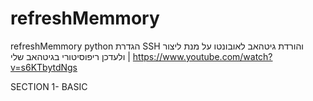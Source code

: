 # refreshMemmory
refreshMemmory python
הגדרת SSH  והורדת גיטהאב לאובונטו על מנת ליצור ולעדכן ריפוסיטורי בגיטהאב שלי | https://www.youtube.com/watch?v=s6KTbytdNgs
</br>

 <!--Python course for beginners, Learn Python Programming ,Data Analysis, Tkinter, Django, Flask, OpenCV and a lot more.--> 

SECTION 1- BASIC
